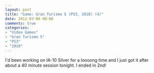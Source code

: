 ```yaml
---
layout: post
title: "Game: Gran Turismo 5 (PS3, 2010) (4)"
date: 2012-03-08 00:00
comments: true
categories:
- "Video Games"
- "Gran Turismo 5"
- "PS3"
- "2010"
---
```


I'd been working on IA-10 Silver for a loooong time and I just got
it after about a 40 minute session tonight. I ended in 2nd!
